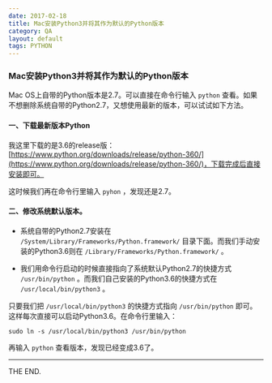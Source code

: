 ```yaml
---
date: 2017-02-18
title: Mac安装Python3并将其作为默认的Python版本
category: QA
layout: default
tags: PYTHON
---
```


### Mac安装Python3并将其作为默认的Python版本

Mac OS上自带的Python版本是2.7。可以直接在命令行输入 `python` 查看。如果不想删除系统自带的Python2.7，又想使用最新的版本，可以试试如下方法。

<!--more-->

#### 一、下载最新版本Python

我这里下载的是3.6的release版：[https://www.python.org/downloads/release/python-360/](https://www.python.org/downloads/release/python-360/)，下载完成后直接安装即可。

这时候我们再在命令行里输入 `pyhon` ，发现还是2.7。

#### 二、修改系统默认版本。

- 系统自带的Python2.7安装在 `/System/Library/Frameworks/Python.framework/` 目录下面。而我们手动安装的Python3.6则在 `/Library/Frameworks/Python.framework/` 。

- 我们用命令行启动的时候直接指向了系统默认Python2.7的快捷方式 `/usr/bin/python` 。而我们自己安装的Python3.6的快捷方式在 `/usr/local/bin/python3` 。

只要我们把 `/usr/local/bin/python3`  的快捷方式指向 `/usr/bin/python` 即可。这样每次直接可以启动Python3.6。在命令行里输入：

```
sudo ln -s /usr/local/bin/python3 /usr/bin/python
```

再输入 `python` 查看版本，发现已经变成3.6了。

- - -
THE END.
 